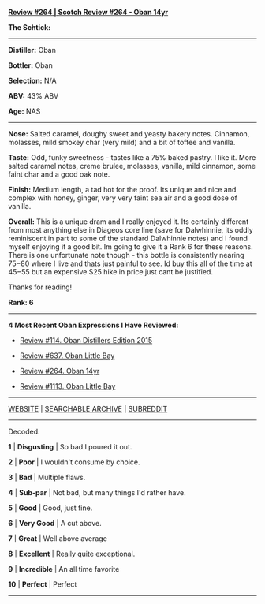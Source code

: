 
[**Review #264 | Scotch Review #264 - Oban 14yr**]( https://t8ke.review/review-264-oban-14yr/)

**The Schtick:** 

-----

**Distiller:** Oban

**Bottler:** Oban

**Selection:** N/A

**ABV:**  43% ABV

**Age:** NAS 

-----

**Nose:**  Salted caramel, doughy sweet and yeasty bakery notes. Cinnamon, molasses, mild smokey char (very mild) and a bit of toffee and vanilla.

**Taste:**  Odd, funky sweetness - tastes like a 75% baked pastry. I like it. More salted caramel notes, creme brulee, molasses, vanilla, mild cinnamon, some faint char and a good oak note.

**Finish:** Medium length, a tad hot for the proof. Its unique and nice and complex with honey, ginger, very very faint sea air and a good dose of vanilla.

**Overall:** This is a unique dram and I really enjoyed it. Its certainly different from most anything else in Diageos core line (save for Dalwhinnie, its oddly reminiscent in part to some of the standard Dalwhinnie notes) and I found myself enjoying it a good bit. Im going to give it a Rank 6 for these reasons. There is one unfortunate note though - this bottle is consistently nearing $75-$80 where I live and thats just painful to see. Id buy this all of the time at $45-$55 but an expensive $25 hike in price just cant be justified.

Thanks for reading!

**Rank: 6**

----- 

**4 Most Recent Oban Expressions I Have Reviewed:** 

- [Review #114. Oban Distillers Edition 2015]( https://t8ke.review/review-114-oban-distillers-edition-2015/) 

- [Review #637. Oban Little Bay]( https://t8ke.review/review-637-oban-little-bay/) 

- [Review #264. Oban 14yr]( https://t8ke.review/review-264-oban-14yr/) 

- [Review #1113. Oban Little Bay]( https://t8ke.review/review-1113-oban-little-bay/) 

-----

[WEBSITE](https://t8ke.review) | [SEARCHABLE ARCHIVE](https://t8ke.review/review-archive/) | [SUBREDDIT](https://reddit.com/r/t8kereviews)

-----

Decoded:

**1** | **Disgusting** | So bad I poured it out.

**2** | **Poor** | I wouldn't consume by choice.

**3** | **Bad** | Multiple flaws.

**4** | **Sub-par** | Not bad, but many things I'd rather have.

**5** | **Good** | Good, just fine.

**6** | **Very Good** | A cut above.

**7** | **Great** | Well above average

**8** | **Excellent** | Really quite exceptional.

**9** | **Incredible** | An all time favorite

**10** | **Perfect** | Perfect

----

